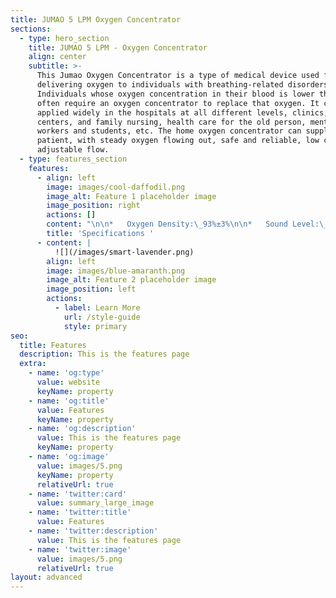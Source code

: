 ```yaml
---
title: JUMAO 5 LPM Oxygen Concentrator
sections:
  - type: hero_section
    title: JUMAO 5 LPM - Oxygen Concentrator
    align: center
    subtitle: >-
      This Jumao Oxygen Concentrator is a type of medical device used for
      delivering oxygen to individuals with breathing-related disorders.
      Individuals whose oxygen concentration in their blood is lower than normal
      often require an oxygen concentrator to replace that oxygen. It could be
      applied widely in the hospitals at all different levels, clinics, health
      centers, and family nursing, health care for the old person, mental
      workers and students, etc. The home oxygen concentrator can supply 1
      patient, with steady oxygen flowing out, safe and reliable, low cost,
      adjustable flow.
  - type: features_section
    features:
      - align: left
        image: images/cool-daffodil.png
        image_alt: Feature 1 placeholder image
        image_position: right
        actions: []
        content: "\n\n*   Oxygen Density:\_93%±3%\n\n*   Sound Level:\_≤ 46db\n\n*   Flow Rate:\_5 L\\Min\n\n*   Molecular Sieve:\_Li-X, High 13X\n\n*   Filter:\_France CECA molecular sieve\n\n*   Net Weight:\_16 Kgs; Gross Weight:\_18 Kgs\n\n*   Compressor Warranty:\_10,000 Hours\n"
        title: 'Specifications '
      - content: |
          ![](/images/smart-lavender.png)
        align: left
        image: images/blue-amaranth.png
        image_alt: Feature 2 placeholder image
        image_position: left
        actions:
          - label: Learn More
            url: /style-guide
            style: primary
seo:
  title: Features
  description: This is the features page
  extra:
    - name: 'og:type'
      value: website
      keyName: property
    - name: 'og:title'
      value: Features
      keyName: property
    - name: 'og:description'
      value: This is the features page
      keyName: property
    - name: 'og:image'
      value: images/5.png
      keyName: property
      relativeUrl: true
    - name: 'twitter:card'
      value: summary_large_image
    - name: 'twitter:title'
      value: Features
    - name: 'twitter:description'
      value: This is the features page
    - name: 'twitter:image'
      value: images/5.png
      relativeUrl: true
layout: advanced
---
```


